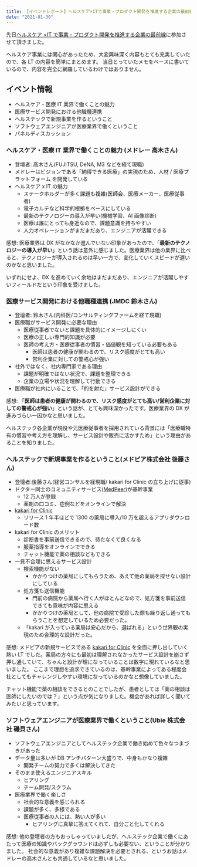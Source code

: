 ```yaml
---
title: 【イベントレポート】ヘルスケア×ITで事業・プロダクト開発を推進する企業の最前線
date: "2021-01-30"
---
```


先日[ヘルスケア ×IT で事業・プロダクト開発を推進する企業の最前線](https://hsd.connpass.com/event/199258/)に参加させて頂きました。

ヘルスケア事業には関心があったため、大変興味深く内容もとても充実していたので、各 LT の内容を簡単にまとめます。
当日とっていたメモをベースに書いているので、内容を完全に網羅しているわけではありません。

## イベント情報

- ヘルスケア・医療 IT 業界で働くことの魅力
- 医療サービス開発における他職種連携
- ヘルステックで新規事業を作るということ
- ソフトウェアエンジニアが医療業界で働くということ
- パネルディスカッション

### ヘルスケア・医療 IT 業界で働くことの魅力 (メドレー 高木さん)

- 登壇者: 高木さん(FUJITSU, DeNA, M3 などを経て現職)
- メドレーはビジョンである「納得できる医療」の実現のため、人材 / 医療プラットフォーム を開発している
- ヘルスケア x IT の魅力
  - ステークホルダーが多く課題も複雑(医師会、医療メーカー、医療従事者)
  - 電子カルテなど科学的根拠をベースにしている
  - 最新のテクノロジーの導入が早い(機械学習、AI 画像診断)
  - 医療は誰にとっても身近なので、課題意識を持ちやすい
  - 人力オペレーションがまだまだあり、エンジニアが活躍できる

感想:
医療業界は DX がなかなか進んでいない印象があったので、「**最新のテクノロジーの導入が早い**」という話は意外に感じました。医療業界は他の業界に比べると、テクノロジーが導入されるのは早い一方で、変化していくスピードが遅いのかなと思いました。

いずれにせよ、DX を進めていく余地はまだまだあり、エンジニアが活躍しやすいフィールドだという印象を受けました。

### 医療サービス開発における他職種連携 (JMDC 鈴木さん)

- 登壇者: 鈴木さん(内科医/コンサルティングファームを経て現職)
- 医療職がサービス開発に必要な理由
  - 医療従事者でないと課題を具体的にイメージしにくい
  - 医療の正しい専門的知識が必要
  - 医師の考え方・医療従事者の慣習・価値観を知っている必要もある
    - 医師は患者の健康が関わるので、リスク感度がとても高い
    - 営利企業に対しての警戒心が強い
- 社外ではなく、社内専門家である理由
  - 課題が明確ではない状況で、課題を整理できる
  - 企業の立場や状況を理解して行動できる
- 医療職が社内にいることで、「的を射た」サービス設計ができる

感想:
「**医師は患者の健康が関わるので、リスク感度がとても高い/営利企業に対しての警戒心が強い**」という話が、とても興味深かったです。医療業界の DX が進みづらい一因かなと思いました。

ヘルステック各企業が現役や元医療従事者を採用されている背景には「医療職特有の慣習や考え方を理解し、サービス設計や販売に活かすため」という理由があることを知りました。

### ヘルステックで新規事業を作るということ(メドピア株式会社 後藤さん)

- 登壇者:後藤さん(経営コンサルを経現職/ kakari for Clinic の立ち上げに従事)
- ドクター同士のコミュニティサービス([MedPeer](https://medpeer.jp/))が基幹事業
  - 12 万人が登録
  - 薬剤の口コミ、症例などをオンラインで解決
- [kakari for Clinic](https://kakari-for-clinic.jp/)
  - リリース 1 年半ほどで 1300 の薬局に導入/10 万を超えるアプリダウンロード数
- kakari for Clinic のメリット
  - 診断書を事前送信できるので、待たなくて良くなる
  - 服薬指導をオンラインでできる
  - チャット機能で薬の相談などもできる
- 一見不合理に思えるサービス設計
  - 検索機能がない
    - かかりつけの薬局にしてもらうため、あえて他の薬局を探せない設計にしている
  - 処方箋も送信機能
    - 門前の病院から薬局へ行く人がほとんどなので、処方箋を事前送信できても意味が内容に思える
    - かかりつけの薬局として、他の病院で受診した際も繰り返し通ってもらうことを想定しているため必要だった。
  - 「kakari が入っている薬局は安心だから、選ばれる」という世界観の実現のため合理的な設計だった。

感想:
メドピアの新規サービスである [kakari for Clinic](https://kakari-for-clinic.jp/) を全面に押し出していく熱い LT でした。薬局の方々にも最初は理解されなかったサービス設計を崩さず押し通していて、ちゃんと設計が理になっていることは数字に現れているなと思いました。
ここまで理想を追求できているのは、基幹事業によってある程度会社としてもチャレンジしやすい環境になっているのかなと想像していました。

チャット機能で薬の相談をできるとのことでしたが、患者としては「薬の相談は医師にしたいのでは？」という点が気になりました。機会があれば詳しく聞いてみたいと思っています。

### ソフトウェアエンジニアが医療業界で働くということ(Ubie 株式会社 磯貝さん)

- ソフトウェアエンジニアとしてヘルステック企業で働き始めて色々なつまづきがあった
- データ量は多いが DB アンチパターン大盛りで、中身もかなり複雑
  - 開発チームの努力で多くは解決してきた
- そのまま使えるエンジニアスキル
  - ヒアリング
  - チーム開発/スクラム
- 医療業界で働く楽しさ
  - 社会的な意義を感じられる
  - 課題が多く、多様である
  - 医療従事者の人には、熱い人が多い
    - ヒアリングに真摯に答えてくれて、自分ごと化してくれる

感想:
他の登壇者の方もおっしゃっていましたが、ヘルステック企業で働くにあたって医療の知識やバックグラウンドは必ずしも必要ない、ということが分かりました。
社会的な意義があり複雑な課題解決を必要とされる、というお話はメドレーの高木さんとも共通しているなと思いました。
